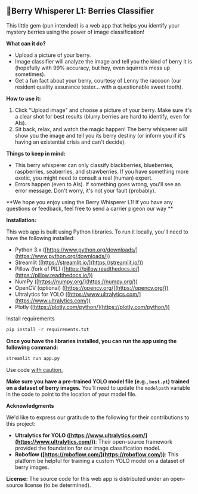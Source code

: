 ## 🍓Berry Whisperer L1: Berries Classifier

This little gem (pun intended) is a web app that helps you identify your mystery berries using the power of image classification!

**What can it do?**

- Upload a picture of your berry.
- Image classifier will analyze the image and tell you the kind of berry it is (hopefully with 99% accuracy, but hey, even squirrels mess up sometimes).
- Get a fun fact about your berry, courtesy of Lenny the raccoon (our resident quality assurance tester... with a questionable sweet tooth).

**How to use it:**

1.  Click "Upload image" and choose a picture of your berry. Make sure it's a clear shot for best results (blurry berries are hard to identify, even for AIs).
2.  Sit back, relax, and watch the magic happen! The berry whisperer will show you the image and tell you its berry destiny (or inform you if it's having an existential crisis and can't decide).

**Things to keep in mind:**

- This berry whisperer can only classify blackberries, blueberries, raspberries, seaberries, and strawberries. If you have something more exotic, you might need to consult a real (human) expert.
- Errors happen (even to AIs). If something goes wrong, you'll see an error message. Don't worry, it's not your fault (probably).

**We hope you enjoy using the Berry Whisperer L1! If you have any questions or feedback, feel free to send a carrier pigeon our way **

**Installation:**

This web app is built using Python libraries. To run it locally, you'll need to have the following installed:

- Python 3.x ([https://www.python.org/downloads/](https://www.python.org/downloads/))
- Streamlit ([https://streamlit.io/](https://streamlit.io/))
- Pillow (fork of PIL) ([https://pillow.readthedocs.io/](https://pillow.readthedocs.io/))
- NumPy ([https://numpy.org/](https://numpy.org/))
- OpenCV (optional) ([https://opencv.org/](https://opencv.org/))
- Ultralytics for YOLO ([https://www.ultralytics.com/](https://www.ultralytics.com/))
- Plotly ([https://plotly.com/python/](https://plotly.com/python/))

Install requirements

```Python
pip install -r requirements.txt
```

**Once you have the libraries installed, you can run the app using the following command:**

```Python
streamlit run app.py
```

Use code [with caution.](/faq#coding)

**Make sure you have a pre-trained YOLO model file (e.g., `best.pt`) trained on a dataset of berry images.** You'll need to update the `modelpath` variable in the code to point to the location of your model file.

**Acknowledgments**

We'd like to express our gratitude to the following for their contributions to this project:

- **Ultralytics for YOLO ([https://www.ultralytics.com/](https://www.ultralytics.com/))**: Their open-source framework provided the foundation for our image classification model.
- **Roboflow ([https://roboflow.com/](https://roboflow.com/))**: This platform be helpful for training a custom YOLO model on a dataset of berry images.

**License:**
The source code for this web app is distributed under an open-source license (to be determined).
